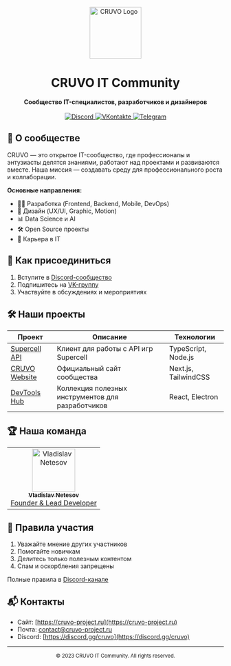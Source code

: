 <p align="center">
  <img src="https://cruvo-project.ru/assets/logo.svg" alt="CRUVO Logo" width="120"/>
</p>

<h1 align="center">CRUVO IT Community</h1>

<p align="center">
  <strong>Сообщество IT-специалистов, разработчиков и дизайнеров</strong>
  <br>
  <br>
  <a href="https://discord.gg/cruvo" target="_blank">
    <img src="https://img.shields.io/discord/1214562935196618763?label=Discord&logo=discord&style=for-the-badge&color=7289DA" alt="Discord">
  </a>
  <a href="https://vk.com/cruvo_community" target="_blank">
    <img src="https://img.shields.io/badge/VK-%234C75A3.svg?style=for-the-badge&logo=vk&logoColor=white" alt="VKontakte">
  </a>
  <a href="https://t.me/cruvo_it_chat" target="_blank">
    <img src="https://img.shields.io/badge/Telegram-2CA5E0?style=for-the-badge&logo=telegram&logoColor=white" alt="Telegram">
  </a>
</p>

## 🚀 О сообществе

CRUVO — это открытое IT-сообщество, где профессионалы и энтузиасты делятся знаниями, работают над проектами и развиваются вместе. Наша миссия — создавать среду для профессионального роста и коллаборации.

**Основные направления:**
- 👨‍💻 Разработка (Frontend, Backend, Mobile, DevOps)
- 🎨 Дизайн (UX/UI, Graphic, Motion)
- 📊 Data Science и AI
- 🛠️ Open Source проекты
- 💼 Карьера в IT

## 📌 Как присоединиться

1. Вступите в [Discord-сообщество](https://discord.gg/cruvo)
2. Подпишитесь на [VK-группу](https://vk.com/cruvo_community)
3. Участвуйте в обсуждениях и мероприятиях

## 🛠 Наши проекты

| Проект | Описание | Технологии |
|--------|----------|------------|
| [Supercell API](https://github.com/CRUVO-Project/supercell-api) | Клиент для работы с API игр Supercell | TypeScript, Node.js |
| [CRUVO Website](https://github.com/CRUVO-Project/cruvo-website) | Официальный сайт сообщества | Next.js, TailwindCSS |
| [DevTools Hub](https://github.com/CRUVO-Project/devtools-hub) | Коллекция полезных инструментов для разработчиков | React, Electron |

## 🏆 Наша команда

<table>
  <tr>
    <td align="center">
      <a href="https://github.com/vladnet14">
        <img src="https://avatars.githubusercontent.com/u/24536684?v=4" width="100px;" alt="Vladislav Netesov"/>
        <br/>
        <sub><b>Vladislav Netesov</b></sub>
        <br/>
        <span>Founder & Lead Developer</span>
      </a>
    </td>
    <!-- Добавьте других участников команды аналогично -->
  </tr>
</table>

## 📝 Правила участия

1. Уважайте мнение других участников
2. Помогайте новичкам
3. Делитесь только полезным контентом
4. Спам и оскорбления запрещены

Полные правила в [Discord-канале](https://discord.gg/cruvo)

## 📬 Контакты

- Сайт: [https://cruvo-project.ru](https://cruvo-project.ru)
- Почта: [contact@cruvo-project.ru](mailto:contact@cruvo-project.ru)
- Discord: [https://discord.gg/cruvo](https://discord.gg/cruvo)

---

<p align="center">
  <sub>© 2023 CRUVO IT Community. All rights reserved.</sub>
</p>
